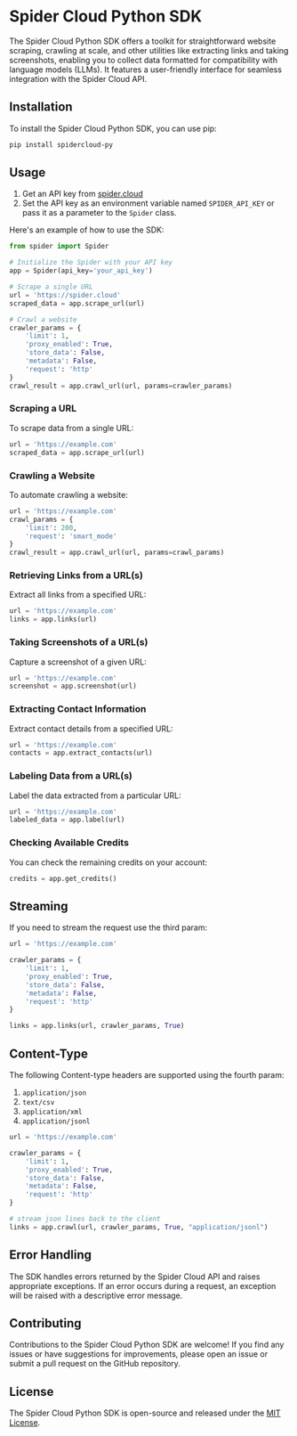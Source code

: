 # Spider Cloud Python SDK

The Spider Cloud Python SDK offers a toolkit for straightforward website scraping, crawling at scale, and other utilities like extracting links and taking screenshots, enabling you to collect data formatted for compatibility with language models (LLMs). It features a user-friendly interface for seamless integration with the Spider Cloud API.

## Installation

To install the Spider Cloud Python SDK, you can use pip:

```bash
pip install spidercloud-py
```

## Usage

1. Get an API key from [spider.cloud](https://spider.cloud)
2. Set the API key as an environment variable named `SPIDER_API_KEY` or pass it as a parameter to the `Spider` class.

Here's an example of how to use the SDK:

```python
from spider import Spider

# Initialize the Spider with your API key
app = Spider(api_key='your_api_key')

# Scrape a single URL
url = 'https://spider.cloud'
scraped_data = app.scrape_url(url)

# Crawl a website
crawler_params = {
    'limit': 1,
    'proxy_enabled': True,
    'store_data': False,
    'metadata': False,
    'request': 'http'
}
crawl_result = app.crawl_url(url, params=crawler_params)
```

### Scraping a URL

To scrape data from a single URL:

```python
url = 'https://example.com'
scraped_data = app.scrape_url(url)
```

### Crawling a Website

To automate crawling a website:

```python
url = 'https://example.com'
crawl_params = {
    'limit': 200,
    'request': 'smart_mode'
}
crawl_result = app.crawl_url(url, params=crawl_params)
```

### Retrieving Links from a URL(s)

Extract all links from a specified URL:

```python
url = 'https://example.com'
links = app.links(url)
```

### Taking Screenshots of a URL(s)

Capture a screenshot of a given URL:

```python
url = 'https://example.com'
screenshot = app.screenshot(url)
```

### Extracting Contact Information

Extract contact details from a specified URL:

```python
url = 'https://example.com'
contacts = app.extract_contacts(url)
```

### Labeling Data from a URL(s)

Label the data extracted from a particular URL:

```python
url = 'https://example.com'
labeled_data = app.label(url)
```

### Checking Available Credits

You can check the remaining credits on your account:

```python
credits = app.get_credits()
```

## Streaming

If you need to stream the request use the third param:

```python
url = 'https://example.com'

crawler_params = {
    'limit': 1,
    'proxy_enabled': True,
    'store_data': False,
    'metadata': False,
    'request': 'http'
}

links = app.links(url, crawler_params, True)
```

## Content-Type

The following Content-type headers are supported using the fourth param:

1. `application/json`
1. `text/csv`
1. `application/xml`
1. `application/jsonl`

```python
url = 'https://example.com'

crawler_params = {
    'limit': 1,
    'proxy_enabled': True,
    'store_data': False,
    'metadata': False,
    'request': 'http'
}

# stream json lines back to the client
links = app.crawl(url, crawler_params, True, "application/jsonl")
```

## Error Handling

The SDK handles errors returned by the Spider Cloud API and raises appropriate exceptions. If an error occurs during a request, an exception will be raised with a descriptive error message.

## Contributing

Contributions to the Spider Cloud Python SDK are welcome! If you find any issues or have suggestions for improvements, please open an issue or submit a pull request on the GitHub repository.

## License

The Spider Cloud Python SDK is open-source and released under the [MIT License](https://opensource.org/licenses/MIT).
